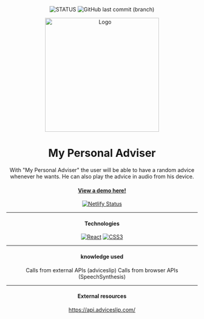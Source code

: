 <div align="center">

  ![STATUS](https://img.shields.io/badge/STATUS-IN%20DEVELOPMENT-green?style=for-the-badge) ![GitHub last commit (branch)](https://img.shields.io/github/last-commit/jhonst/adviceapp/main?style=for-the-badge&color=orange)

  <a href="https://jsa-advice-app.netlify.app/">
    <img src="https://lh4.googleusercontent.com/jYC8P8cXqtc-OmzxdUOT_bx0tN60LA2XQC-3DLKaldeYeEsJ0AcKmYDsCfiChnFBwTo=w2400" alt="Logo" width="300" height="auto">
  </a>

  # My Personal Adviser

  With "My Personal Adviser" the user will be able to have a random advice whenever he wants. He can also play the advice in audio from his device.

  #### <a href="https://jsa-advice-app.netlify.app/" target="_blank">View a demo here!</a>

  [![Netlify Status](https://api.netlify.com/api/v1/badges/0a77bfba-892f-4327-843b-3ad2b0ef796c/deploy-status)](https://app.netlify.com/sites/jsa-advice-app/deploys)

  ---

  #### Technologies

  [![React][react.js]][react-url] [![CSS3][CSS3.js]][CSS3-url]

  [react.js]: https://img.shields.io/badge/React-20232A?style=for-the-badge&logo=React&logoColor=61DAFB
  [react-url]: https://reactjs.org/

  [CSS3.js]: https://img.shields.io/badge/CSS3-20232A?style=for-the-badge&logo=CSS3&logoColor=1572B6
  [CSS3-url]: https://www.typescriptlang.org/

  ---

  #### knowledge used

  Calls from external APIs (adviceslip)
  Calls from browser APIs (SpeechSynthesis)

  ---

  #### External resources

https://api.adviceslip.com/

</div>
